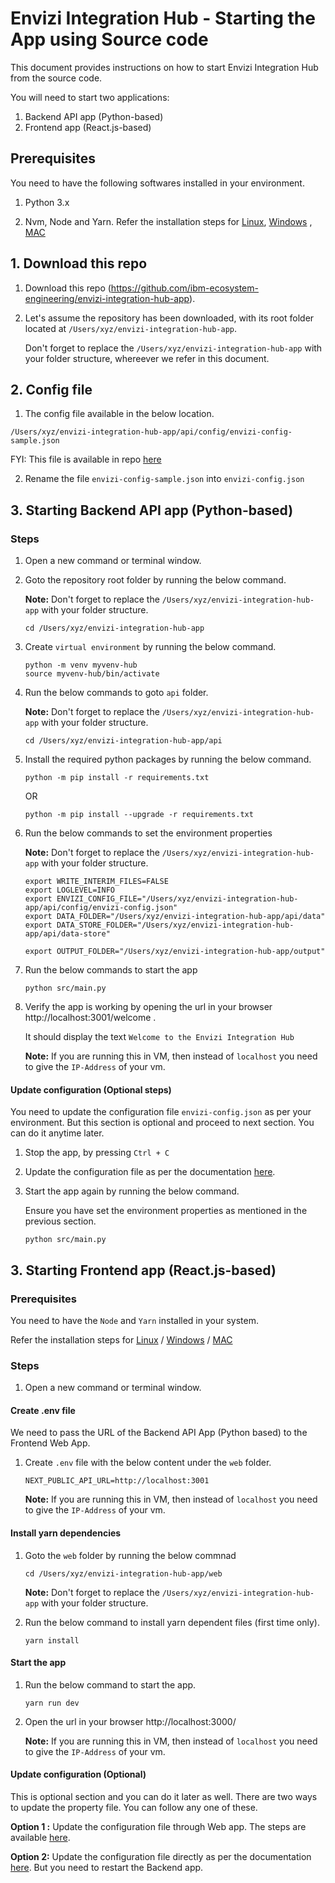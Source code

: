 # Envizi Integration Hub - Starting the App using Source code

This document provides instructions on how to start Envizi Integration Hub from the source code.

You will  need to start two applications:
1. Backend API app (Python-based)
2. Frontend app (React.js-based)

## Prerequisites

You need to have the following softwares installed in your environment.

1. Python 3.x

2. Nvm, Node and Yarn. Refer the installation steps for [Linux](../../60-utils/01-prerequisite-installation-for-frontend-app-on-linux), [Windows](../../60-utils/02-prerequisite-installation-for-frontend-app-on-windows) , [MAC](../../60-utils/03-prerequisite-installation-for-frontend-app-on-mac) 


## 1. Download this repo

1. Download this repo (https://github.com/ibm-ecosystem-engineering/envizi-integration-hub-app). 

2. Let's assume the repository has been downloaded, with its root folder located at `/Users/xyz/envizi-integration-hub-app`.

    Don't forget to replace the `/Users/xyz/envizi-integration-hub-app` with your folder structure, whereever we refer in this document.

## 2. Config file

1. The config file available in the below location.

  ```
  /Users/xyz/envizi-integration-hub-app/api/config/envizi-config-sample.json
  ```
  
  FYI: This file is available in repo <a href="../../../../api/config/envizi-config-sample.json">here</a>


2. Rename the file `envizi-config-sample.json` into `envizi-config.json`

## 3. Starting Backend API app (Python-based)

### Steps

1. Open a new command or terminal window.

2. Goto the repository root folder by running the below command.

    **Note:** Don't forget to replace the `/Users/xyz/envizi-integration-hub-app` with your folder structure.

    ```
    cd /Users/xyz/envizi-integration-hub-app
    ```
3. Create `virtual environment` by running the below command.

    ```
    python -m venv myvenv-hub
    source myvenv-hub/bin/activate
    ```


4. Run the below commands to goto `api` folder.

    **Note:** Don't forget to replace the `/Users/xyz/envizi-integration-hub-app` with your folder structure.

    ```
    cd /Users/xyz/envizi-integration-hub-app/api
    ```


5. Install the required python packages by running the below command.
    ```
    python -m pip install -r requirements.txt
    ```

    OR

    ```
    python -m pip install --upgrade -r requirements.txt
    ```

6. Run the below commands to set the environment properties

    **Note:** Don't forget to replace the `/Users/xyz/envizi-integration-hub-app` with your folder structure.

    ```
    export WRITE_INTERIM_FILES=FALSE
    export LOGLEVEL=INFO
    export ENVIZI_CONFIG_FILE="/Users/xyz/envizi-integration-hub-app/api/config/envizi-config.json"
    export DATA_FOLDER="/Users/xyz/envizi-integration-hub-app/api/data"
    export DATA_STORE_FOLDER="/Users/xyz/envizi-integration-hub-app/api/data-store"

    export OUTPUT_FOLDER="/Users/xyz/envizi-integration-hub-app/output"
    ```

7. Run the below commands to start the app

    ```
    python src/main.py
    ```

8. Verify the app is working by opening the url in your browser http://localhost:3001/welcome .

    It should display the text `Welcome to the Envizi Integration Hub`

    **Note:** If you are running this in VM, then instead of `localhost` you need to give the `IP-Address` of your vm.


#### Update configuration (Optional steps)

You need to update the configuration file `envizi-config.json` as per your environment. But this section is optional and proceed to next section. You can do it anytime later.

1. Stop the app, by pressing `Ctrl + C`

2. Update the configuration file as per the documentation [here](../..//50-developer/02-prepare-configuration-file). 

3. Start the app again by running the below command. 

    Ensure you have set the environment properties as mentioned in the previous section.

    ```
    python src/main.py
    ```

## 3. Starting Frontend app (React.js-based)

### Prerequisites

You need to have the `Node` and `Yarn` installed in your system.

Refer the installation steps for [Linux](../../60-utils/01-prerequisite-installation-for-frontend-app-on-linux) / [Windows](../../60-utils/02-prerequisite-installation-for-frontend-app-on-windows) / [MAC](../../60-utils/03-prerequisite-installation-for-frontend-app-on-mac) 

### Steps 

1. Open a new command or terminal window.

#### Create .env file

We need to pass the URL of the Backend API App (Python based) to the Frontend Web App. 

1. Create `.env` file with the below content under the `web` folder.

    ```
    NEXT_PUBLIC_API_URL=http://localhost:3001
    ```
    **Note:** If you are running this in VM, then instead of `localhost` you need to give the `IP-Address` of your vm.

#### Install yarn dependencies

1. Goto the `web` folder by running the below commnad

    ```
    cd /Users/xyz/envizi-integration-hub-app/web
    ```
    **Note:** Don't forget to replace the `/Users/xyz/envizi-integration-hub-app` with your folder structure.


2. Run the below command to install yarn dependent files (first time only).

    ```
    yarn install
    ```

#### Start the app

1. Run the below command to start the app.

    ```
    yarn run dev
    ```

2. Open the url in your browser http://localhost:3000/

    **Note:** If you are running this in VM, then instead of `localhost` you need to give the `IP-Address` of your vm.


#### Update configuration (Optional)

This is optional section and you can do it later as well. There are two ways to update the property file. You can follow any one of these.

**Option 1 :**  Update the configuration file through Web app. The steps are available [here](../..//50-developer/04-update-config-settings-in-app). 

**Option 2:** Update the configuration file directly as per the documentation [here](../..//50-developer/02-prepare-configuration-file). But you need to restart the Backend app.
